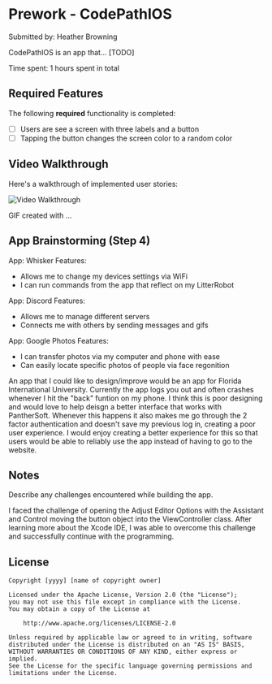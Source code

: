 # Prework - CodePathIOS

Submitted by: Heather Browning

CodePathIOS is an app that... [TODO] 

Time spent: 1 hours spent in total

## Required Features

The following **required** functionality is completed:

- [ ] Users are see a screen with three labels and a button
- [ ] Tapping the button changes the screen color to a random color
 
## Video Walkthrough

Here's a walkthrough of implemented user stories:

<img src='http://i.imgur.com/link/to/your/gif/file.gif' title='Video Walkthrough' width='' alt='Video Walkthrough' />

<!-- Replace this with whatever GIF tool you used! -->
GIF created with ...  
<!-- Recommended tools:
[Kap](https://getkap.co/) for macOS
[ScreenToGif](https://www.screentogif.com/) for Windows
[peek](https://github.com/phw/peek) for Linux. -->

## App Brainstorming (Step 4)

App: Whisker 
Features: 
  - Allows me to change my devices settings via WiFi
  - I can run commands from the app that reflect on my LitterRobot

App: Discord
Features:
  - Allows me to manage different servers
  - Connects me with others by sending messages and gifs

App: Google Photos
Features:
  - I can transfer photos via my computer and phone with ease
  - Can easily locate specific photos of people via face regonition

An app that I could like to design/improve would be an app for Florida International University. Currently the app logs you out and often crashes whenever I hit the "back" funtion on my phone. I think this is poor designing and would love to help deisgn a better interface that works with PantherSoft. Whenever this happens it also makes me go through the 2 factor authentication and doesn't save my previous log in, creating a poor user experience. I would enjoy creating a better experience for this so that users would be able to reliably use the app instead of having to go to the website.

## Notes

Describe any challenges encountered while building the app.

I faced the challenge of opening the Adjust Editor Options with the Assistant and Control moving the button object into the ViewController class. After learning more about the Xcode IDE, I was able to overcome this challenge and successfully continue with the programming.


## License

    Copyright [yyyy] [name of copyright owner]

    Licensed under the Apache License, Version 2.0 (the "License");
    you may not use this file except in compliance with the License.
    You may obtain a copy of the License at

        http://www.apache.org/licenses/LICENSE-2.0

    Unless required by applicable law or agreed to in writing, software
    distributed under the License is distributed on an "AS IS" BASIS,
    WITHOUT WARRANTIES OR CONDITIONS OF ANY KIND, either express or implied.
    See the License for the specific language governing permissions and
    limitations under the License.
